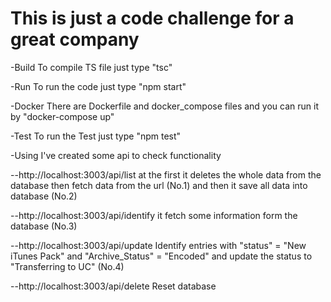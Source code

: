 # This is just a code challenge for a great company

-Build
To compile TS file just type "tsc"

-Run
To run the code just type "npm start"

-Docker
There are Dockerfile and docker_compose files and you can run it by "docker-compose up"

-Test
To run the Test just type "npm test"

-Using
I've created some api to check functionality

--http://localhost:3003/api/list
at the first it deletes the whole data from the database then fetch data from the url (No.1) and then
it save all data into database (No.2)

--http://localhost:3003/api/identify
it fetch some information form the database (No.3)

--http://localhost:3003/api/update
Identify entries with "status" = "New iTunes Pack" and "Archive_Status" = "Encoded"
and update the status to "Transferring to UC"  (No.4)

--http://localhost:3003/api/delete
Reset database
